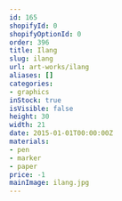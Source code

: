 ```yaml
---
id: 165
shopifyId: 0
shopifyOptionId: 0
order: 396
title: Ilang
slug: ilang
url: art-works/ilang
aliases: []
categories:
- graphics
inStock: true
isVisible: false
height: 30
width: 21
date: 2015-01-01T00:00:00Z
materials:
- pen
- marker
- paper
price: -1
mainImage: ilang.jpg
---
```

